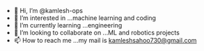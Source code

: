 - 👋 Hi, I’m @kamlesh-ops
- 👀 I’m interested in ...machine learning and coding
- 🌱 I’m currently learning ...engineering
- 💞️ I’m looking to collaborate on ...ML and robotics projects
- 📫 How to reach me ...my mail is kamleshsahoo730@gmail.com

<!---
kamlesh-ops/kamlesh-ops is a ✨ special ✨ repository because its `README.md` (this file) appears on your GitHub profile.
You can click the Preview link to take a look at your changes.
--->
